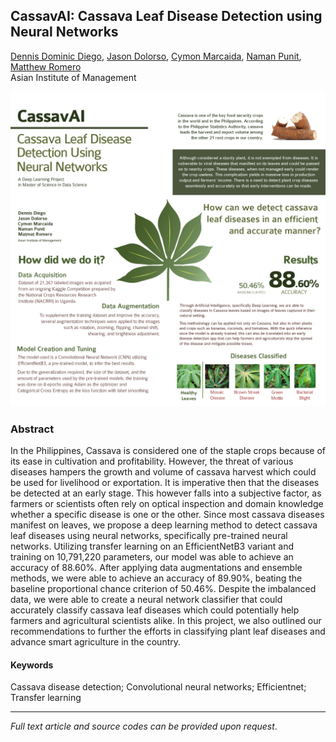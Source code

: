 ## CassavAI: Cassava Leaf Disease Detection using Neural Networks

[Dennis Dominic Diego](https://www.linkedin.com/in/dennis-dominic-diego),
[Jason Dolorso](https://www.linkedin.com/in/jasondolorso/), 
[Cymon Marcaida](https://www.linkedin.com/in/cymonmarcaida/), 
[Naman Punit](https://www.linkedin.com/in/naman-punit-42673319), 
[Matthew Romero](https://www.linkedin.com/in/matmatromero)  
Asian Institute of Management

[<img src="../images/Cassava.png"/>](https://raw.githubusercontent.com/jasondolorso/jasondolorso.github.io/master/images/Cassava.png)

### Abstract

In the Philippines, Cassava is considered one of the staple crops because of its ease in cultivation and profitability. However, the threat of various diseases hampers the growth and volume of cassava harvest which could be used for livelihood or exportation. It is imperative then that the diseases be detected at an early stage. This however falls into a subjective factor, as farmers or scientists often rely on optical inspection and domain knowledge whether a specific disease is one or the other. Since most cassava diseases manifest on leaves, we propose a deep learning method to detect cassava leaf diseases using neural networks, specifically pre-trained neural networks. Utilizing transfer learning on an EfficientNetB3 variant and training on 10,791,220 parameters, our model was able to achieve an accuracy of 88.60%. After applying data augmentations and ensemble methods, we were able to achieve an accuracy of 89.90%, beating the baseline proportional chance criterion of 50.46%. Despite the imbalanced data, we were able to create a neural network classifier that could accurately classify cassava leaf diseases which could potentially help farmers and agricultural scientists alike. In this project, we also outlined our recommendations to further the efforts in classifying plant leaf diseases and advance smart agriculture in the country.

#### Keywords

Cassava disease detection; Convolutional neural networks; Efficientnet; Transfer learning


---

*Full text article and source codes can be provided upon request*.


